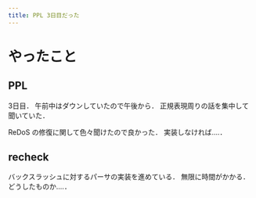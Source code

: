 ```yaml
---
title: PPL 3日目だった
---
```


# やったこと

## PPL

3日目．
午前中はダウンしていたので午後から．
正規表現周りの話を集中して聞いていた．

ReDoS の修復に関して色々聞けたので良かった．
実装しなければ‥‥．

## recheck

バックスラッシュに対するパーサの実装を進めている．
無限に時間がかかる．どうしたものか‥‥．
